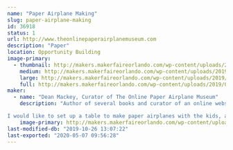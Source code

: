 ```yaml
---
name: "Paper Airplane Making"
slug: paper-airplane-making
id: 36918
status: 1
url: http://www.theonlinepaperairplanemuseum.com
description: "Paper"
location: Opportunity Building
image-primary:
  - thumbnail: http://makers.makerfaireorlando.com/wp-content/uploads/2019/08/2012-TOPAM-Logo-150x150.jpg
    medium: http://makers.makerfaireorlando.com/wp-content/uploads/2019/08/2012-TOPAM-Logo-300x274.jpg
    large: http://makers.makerfaireorlando.com/wp-content/uploads/2019/08/2012-TOPAM-Logo.jpg
    full: http://makers.makerfaireorlando.com/wp-content/uploads/2019/08/2012-TOPAM-Logo.jpg
maker:
  - name: "Dean Mackey, Curator of The Online Paper Airplane Museum"
    description: "Author of several books and curator of an online website featuring over 800 free paper airplane designs going all the way back to the 1880's,  Dean has been showing kids of all ages how to make and fly fun paper airplanes for nearly 20 years.

I would like to set up a table to make paper airplanes with the kids, and if you have time, I can do demonstrations of the history of paper airplanes for groups."
    image-primary: http://makers.makerfaireorlando.com/wp-content/uploads/2019/10/Screenshot_20181118-135459-1024x640.png
last-modified-db: "2019-10-26 13:07:22"
last-exported: "2020-05-07 09:56:28"
---
```

